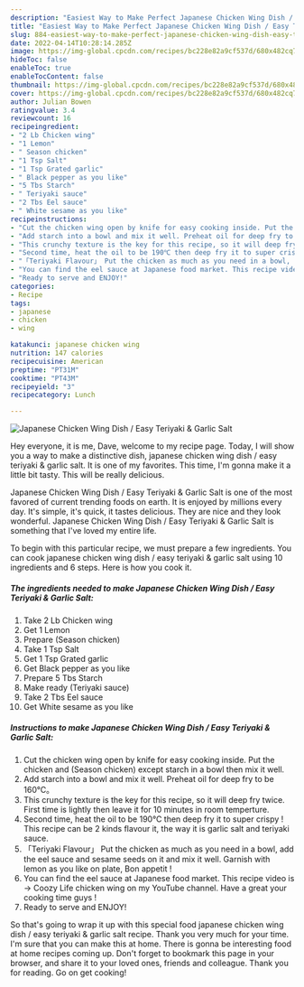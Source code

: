 ```yaml
---
description: "Easiest Way to Make Perfect Japanese Chicken Wing Dish / Easy Teriyaki & Garlic Salt"
title: "Easiest Way to Make Perfect Japanese Chicken Wing Dish / Easy Teriyaki & Garlic Salt"
slug: 884-easiest-way-to-make-perfect-japanese-chicken-wing-dish-easy-teriyaki-and-amp-garlic-salt
date: 2022-04-14T10:28:14.285Z
image: https://img-global.cpcdn.com/recipes/bc228e82a9cf537d/680x482cq70/japanese-chicken-wing-dish-easy-teriyaki-garlic-salt-recipe-main-photo.jpg
hideToc: false
enableToc: true
enableTocContent: false
thumbnail: https://img-global.cpcdn.com/recipes/bc228e82a9cf537d/680x482cq70/japanese-chicken-wing-dish-easy-teriyaki-garlic-salt-recipe-main-photo.jpg
cover: https://img-global.cpcdn.com/recipes/bc228e82a9cf537d/680x482cq70/japanese-chicken-wing-dish-easy-teriyaki-garlic-salt-recipe-main-photo.jpg
author: Julian Bowen
ratingvalue: 3.4
reviewcount: 16
recipeingredient:
- "2 Lb Chicken wing"
- "1 Lemon"
- " Season chicken"
- "1 Tsp Salt"
- "1 Tsp Grated garlic"
- " Black pepper as you like"
- "5 Tbs Starch"
- " Teriyaki sauce"
- "2 Tbs Eel sauce"
- " White sesame as you like"
recipeinstructions:
- "Cut the chicken wing open by knife for easy cooking inside. Put the chicken and (Season chicken) except starch in a bowl then mix it well."
- "Add starch into a bowl and mix it well. Preheat oil for deep fry to be 160℃。"
- "This crunchy texture is the key for this recipe, so it will deep fry twice. First time is lightly then leave it for 10 minutes in room temperture."
- "Second time, heat the oil to be 190℃ then deep fry it to super crispy ! This recipe can be 2 kinds flavour it, the way it is garlic salt and teriyaki sauce."
- "「Teriyaki Flavour」 Put the chicken as much as you need in a bowl, add the eel sauce and sesame seeds on it and mix it well. Garnish with lemon as you like on plate, Bon appetit !"
- "You can find the eel sauce at Japanese food market. This recipe video is → Coozy Life chicken wing on my YouTube channel. Have a great your cooking time guys !"
- "Ready to serve and ENJOY!"
categories:
- Recipe
tags:
- japanese
- chicken
- wing

katakunci: japanese chicken wing 
nutrition: 147 calories
recipecuisine: American
preptime: "PT31M"
cooktime: "PT43M"
recipeyield: "3"
recipecategory: Lunch

---
```



![Japanese Chicken Wing Dish / Easy Teriyaki & Garlic Salt](https://img-global.cpcdn.com/recipes/bc228e82a9cf537d/680x482cq70/japanese-chicken-wing-dish-easy-teriyaki-garlic-salt-recipe-main-photo.jpg)

Hey everyone, it is me, Dave, welcome to my recipe page. Today, I will show you a way to make a distinctive dish, japanese chicken wing dish / easy teriyaki & garlic salt. It is one of my favorites. This time, I'm gonna make it a little bit tasty. This will be really delicious.

Japanese Chicken Wing Dish / Easy Teriyaki & Garlic Salt is one of the most favored of current trending foods on earth. It is enjoyed by millions every day. It's simple, it's quick, it tastes delicious. They are nice and they look wonderful. Japanese Chicken Wing Dish / Easy Teriyaki & Garlic Salt is something that I've loved my entire life.




To begin with this particular recipe, we must prepare a few ingredients. You can cook japanese chicken wing dish / easy teriyaki & garlic salt using 10 ingredients and 6 steps. Here is how you cook it.

<!--inarticleads1-->

##### The ingredients needed to make Japanese Chicken Wing Dish / Easy Teriyaki & Garlic Salt:

1. Take 2 Lb Chicken wing
1. Get 1 Lemon
1. Prepare  (Season chicken)
1. Take 1 Tsp Salt
1. Get 1 Tsp Grated garlic
1. Get  Black pepper as you like
1. Prepare 5 Tbs Starch
1. Make ready  (Teriyaki sauce)
1. Take 2 Tbs Eel sauce
1. Get  White sesame as you like




<!--inarticleads2-->

##### Instructions to make Japanese Chicken Wing Dish / Easy Teriyaki & Garlic Salt:

1. Cut the chicken wing open by knife for easy cooking inside. Put the chicken and (Season chicken) except starch in a bowl then mix it well.
1. Add starch into a bowl and mix it well. Preheat oil for deep fry to be 160℃。
1. This crunchy texture is the key for this recipe, so it will deep fry twice. First time is lightly then leave it for 10 minutes in room temperture.
1. Second time, heat the oil to be 190℃ then deep fry it to super crispy ! This recipe can be 2 kinds flavour it, the way it is garlic salt and teriyaki sauce.
1. 「Teriyaki Flavour」 Put the chicken as much as you need in a bowl, add the eel sauce and sesame seeds on it and mix it well. Garnish with lemon as you like on plate, Bon appetit !
1. You can find the eel sauce at Japanese food market. This recipe video is → Coozy Life chicken wing on my YouTube channel. Have a great your cooking time guys !
1. Ready to serve and ENJOY!



So that's going to wrap it up with this special food japanese chicken wing dish / easy teriyaki & garlic salt recipe. Thank you very much for your time. I'm sure that you can make this at home. There is gonna be interesting food at home recipes coming up. Don't forget to bookmark this page in your browser, and share it to your loved ones, friends and colleague. Thank you for reading. Go on get cooking!
